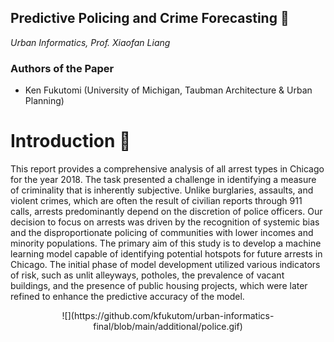 ## ****Predictive Policing and Crime Forecasting 👮****
*Urban Informatics, Prof. Xiaofan Liang*

### Authors of the Paper
- Ken Fukutomi (University of Michigan, Taubman Architecture  & Urban Planning)
  
# **Introduction 📌** 
This report provides a comprehensive analysis of all arrest types in Chicago for the year 2018. The task presented a challenge in identifying a measure of criminality that is inherently subjective. Unlike burglaries, assaults, and violent crimes, which are often the result of civilian reports through 911 calls, arrests predominantly depend on the discretion of police officers. Our decision to focus on arrests was driven by the recognition of systemic bias and the disproportionate policing of communities with lower incomes and minority populations. The primary aim of this study is to develop a machine learning model capable of identifying potential hotspots for future arrests in Chicago. The initial phase of model development utilized various indicators of risk, such as unlit alleyways, potholes, the prevalence of vacant buildings, and the presence of public housing projects, which were later refined to enhance the predictive accuracy of the model.

<p align="center">
  ![](https://github.com/kfukutom/urban-informatics-final/blob/main/additional/police.gif)
</p>
